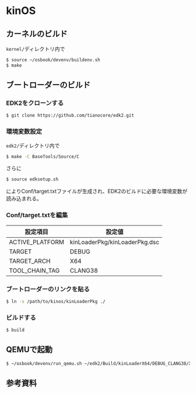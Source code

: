 # kinOS

## カーネルのビルド

`kernel/`ディレクトリ内で

```bash
$ source ~/osbook/devenv/buildenv.sh
$ make
```

## ブートローダーのビルド

### EDK2をクローンする

```bash
$ git clone https://github.com/tianocore/edk2.git
```

### 環境変数設定

`edk2/`ディレクトリ内で

```bash
$ make -C BaseTools/Source/C
```

さらに

```bash
$ source edksetup.sh
```

によりConf/target.txtファイルが生成され、EDK2のビルドに必要な環境変数が読み込まれる。

### Conf/target.txtを編集

| 設定項目 | 設定値 |
| ----  | ---- |
| ACTIVE_PLATFORM | kinLoaderPkg/kinLoaderPkg.dsc |
| TARGET | DEBUG |
|TARGET_ARCH | X64 |
| TOOL_CHAIN_TAG | CLANG38 |

### ブートローダーのリンクを貼る

```bash
$ ln -s /path/to/kinos/kinLoaderPkg ./

```

### ビルドする

```bash
$ build
```

## QEMUで起動

```bash
$ ~/osbook/devenv/run_qemu.sh ~/edk2/Build/kinLoaderX64/DEBUG_CLANG38/X64/kinLoader.efi ~/projects/kinOS/kernel/kernel.elf
```

## 参考資料

